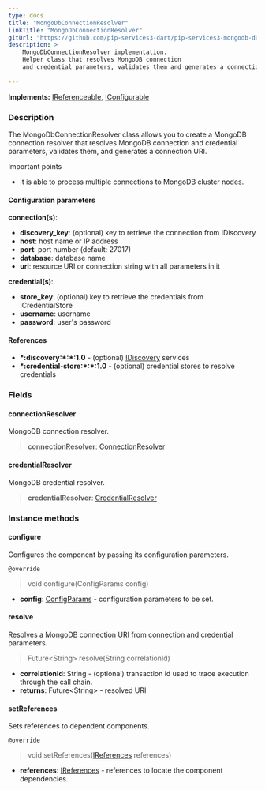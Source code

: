 ```yaml
---
type: docs
title: "MongoDbConnectionResolver"
linkTitle: "MongoDbConnectionResolver"
gitUrl: "https://github.com/pip-services3-dart/pip-services3-mongodb-dart"
description: >
    MongoDbConnectionResolver implementation.
    Helper class that resolves MongoDB connection
    and credential parameters, validates them and generates a connection URI.
  
---
```


**Implements:** [IReferenceable](../../../commons/refer/ireferenceable), [IConfigurable](../../../commons/config/iconfigurable)

### Description

The MongoDbConnectionResolver class allows you to create a MongoDB connection resolver that resolves MongoDB connection and credential parameters, validates them, and generates a connection URI.

Important points

-  It is able to process multiple connections to MongoDB cluster nodes.

#### Configuration parameters

**connection(s)**:
- **discovery_key**: (optional) key to retrieve the connection from IDiscovery
- **host**: host name or IP address
- **port**: port number (default: 27017)
- **database**: database name
- **uri**: resource URI or connection string with all parameters in it

**credential(s)**:
- **store_key**: (optional) key to retrieve the credentials from ICredentialStore
- **username**: username
- **password**: user's password

#### References
- **\*:discovery:\*:\*:1.0** - (optional) [IDiscovery](../../../components/connect/idiscovery) services
- **\*:credential-store:\*:\*:1.0** - (optional) credential stores to resolve credentials


### Fields

<span class="hide-title-link">

#### connectionResolver
MongoDB connection resolver.
> **connectionResolver**: [ConnectionResolver](../../../components/connect/connection_resolver) 

#### credentialResolver
MongoDB credential resolver.
> **credentialResolver**: [CredentialResolver](../../../components/auth/credential_resolver) 

</span>


### Instance methods

#### configure
Configures the component by passing its configuration parameters.

`@override`
> void configure(ConfigParams config)

- **config**: [ConfigParams](../../../commons/config/config_params) - configuration parameters to be set.


#### resolve
Resolves a MongoDB connection URI from connection and credential parameters.

> Future\<String\> resolve(String correlationId)

- **correlationId**: String - (optional) transaction id used to trace execution through the call chain.
- **returns**: Future\<String\> - resolved URI

#### setReferences
Sets references to dependent components.

`@override`
> void setReferences([IReferences](../../../commons/refer/ireferences) references)

- **references**: [IReferences](../../../commons/refer/ireferences) - references to locate the component dependencies.
